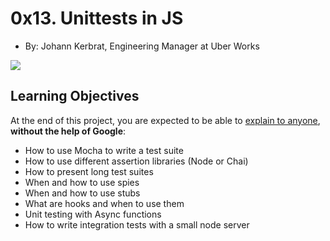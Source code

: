 # 0x13. Unittests in JS

-   By:  Johann Kerbrat, Engineering Manager at Uber Works


![](https://holbertonintranet.s3.amazonaws.com/uploads/medias/2019/12/90f79a666e174e6c4ffc.jpeg?X-Amz-Algorithm=AWS4-HMAC-SHA256&X-Amz-Credential=AKIARDDGGGOU5BHMTQX4%2F20220819%2Fus-east-1%2Fs3%2Faws4_request&X-Amz-Date=20220819T133433Z&X-Amz-Expires=86400&X-Amz-SignedHeaders=host&X-Amz-Signature=8f0643d2825a53bc631e3d48673d3ef66eeb3a0932a386b43e3a8ec60c6c893c)



## Learning Objectives

At the end of this project, you are expected to be able to  [explain to anyone](https://intranet.hbtn.io/rltoken/Ib-pBYc03mGw7yWLbbfl5g "explain to anyone"),  **without the help of Google**:

-   How to use Mocha to write a test suite
-   How to use different assertion libraries (Node or Chai)
-   How to present long test suites
-   When and how to use spies
-   When and how to use stubs
-   What are hooks and when to use them
-   Unit testing with Async functions
-   How to write integration tests with a small node server
